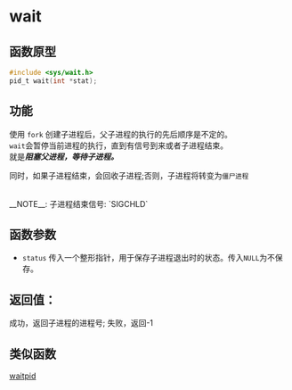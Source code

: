 # wait

## 函数原型
```c
#include <sys/wait.h>
pid_t wait(int *stat);
```
## 功能
  使用 `fork` 创建子进程后，父子进程的执行的先后顺序是不定的。<br>
`wait`会暂停当前进程的执行，直到有信号到来或者子进程结束。<br>
就是***阻塞父进程，等待子进程。***  <br>  

  同时，如果子进程结束，会回收子进程;否则，子进程将转变为`僵尸进程`  <br>  

<br>
__NOTE__: 子进程结束信号: `SIGCHLD`

## 函数参数
- `status` 传入一个整形指针，用于保存子进程退出时的状态。传入`NULL`为不保存。

## 返回值：   

成功，返回子进程的进程号;
失败，返回-1

## 类似函数
[waitpid](sys_wait-wait.md)
